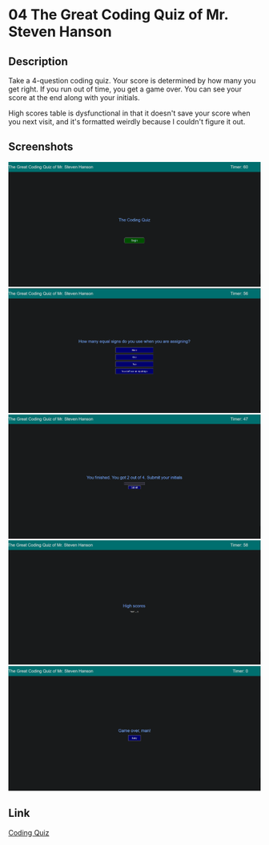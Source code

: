 # 04 The Great Coding Quiz of Mr. Steven Hanson

## Description

Take a 4-question coding quiz. Your score is determined by how many you get right. If you run out of time, you get a game over. You can see your score at the end along with your initials.

High scores table is dysfunctional in that it doesn't save your score when you next visit, and it's formatted weirdly because I couldn't figure it out.

## Screenshots

![Main Page](./Assets/MainPage.png)
![Question](./Assets/Question.png)
![Result](./Assets/Result.png)
![Scores](./Assets/Scores.png)
![Game Over](./Assets/GameOver.png)

## Link
[Coding Quiz](https://hansonsteven26.github.io/Coding-Quiz-Challenge4/)